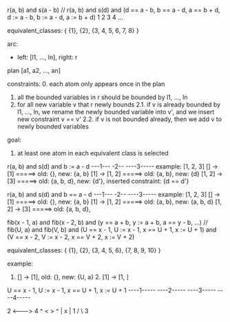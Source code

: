 r(a, b) and s(a - b)
//
r(a, b) and s(d) and (d == a - b, b == a - d, a == b + d, d := a - b, b := a - d, a := b + d)
   1          2          3            4         ...



equivalent_classes: { {1}, {2}, {3, 4, 5, 6, 7, 8} }

arc:
- left: [l1, ..., ln], right: r

plan [a1, a2, ..., an]

constraints:
0. each atom only appears once in the plan
1. all the bounded variables in r should be bounded by l1, ..., ln
2. for all new variable v that r newly bounds
	2.1. if v is already bounded by l1, ..., ln, we rename the newly bounded variable into v', and we insert new constraint v == v'
	2.2. if v is not bounded already, then we add v to newly bounded variables

goal:
1. at least one atom in each equivalent class is selected





r(a, b) and s(d) and b := a - d
---1---     -2--     ----3-----
example: [1, 2, 3]
	[] -> [1]     =====> old: {}, new: {a, b}
	[1] -> [1, 2] =====> old: {a, b}, new: {d}
	[1, 2] -> [3] =====> old: {a, b, d}, new: {d'}, inserted constraint: {d == d'}

r(a, b) and s(d) and b == a - d
---1---     -2--     ----3-----
example: [1, 2, 3]
	[] -> [1]     =====> old: {}, new: {a, b}
	[1] -> [1, 2] =====> old: {a, b}, new: {a, b, d}
	[1, 2] -> [3] =====> old: {a, b, d},




fib(x - 1, a) and fib(x - 2, b) and (y == a + b, y := a + b, a == y - b, ...)
//
fib(U, a) and fib(V, b) and (U == x - 1, U := x - 1, x == U + 1, x := U + 1) and
														(V == x - 2, V := x - 2, x == V + 2, x := V + 2)

equivalent_classes: { {1}, {2}, {3, 4, 5, 6}, {7, 8, 9, 10} }

example:
  1. [] -> [1], old: {}, new: {U, a}
	2. [1] -> [1, ]




U == x - 1, U := x - 1, x == U + 1, x := U + 1
----1-----  ----2-----  ----3-----  ----4-----

2 <---> 4
^ <   > ^
|   x   |
1 /   \ 3
